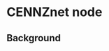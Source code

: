 # CENNZnet node

## Background

[cennznet_node_repo]: https://github.com/cennznet/cennznet
[runanode_releases]: https://github.com/cennznet/runanode/releases
[cennznet-node-bin]: https://github.com/cennznet/cennznet-node-bin/releases
[cennz-node-release]: https://github.com/cennznet/cennz-node-release
